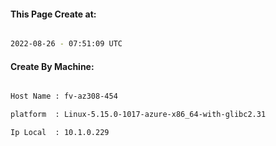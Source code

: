 
   
#### This Page Create at:

```bash

2022-08-26 - 07:51:09 UTC

```

#### Create By Machine:

```bash

Host Name : fv-az308-454

platform  : Linux-5.15.0-1017-azure-x86_64-with-glibc2.31

Ip Local  : 10.1.0.229

```

